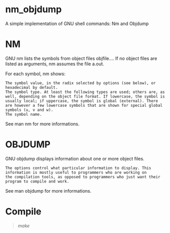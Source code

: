 # nm_objdump
A simple implementation of GNU shell commands: Nm and Objdump

# NM
GNU nm lists the symbols from object files objfile…. If no object files are listed as arguments, nm assumes the file a.out.

For each symbol, nm shows:
    
    The symbol value, in the radix selected by options (see below), or hexadecimal by default.
    The symbol type. At least the following types are used; others are, as well, depending on the object file format. If lowercase, the symbol is usually local; if uppercase, the symbol is global (external). There are however a few lowercase symbols that are shown for special global symbols (u, v and w).
    The symbol name.
    
See man nm for more informations.

# OBJDUMP
GNU objdump displays information about one or more object files. 

    The options control what particular information to display. This information is mostly useful to programmers who are working on       
    the compilation tools, as opposed to programmers who just want their program to compile and work.
    
 See man objdump for more informations.

# Compile
> *make*


